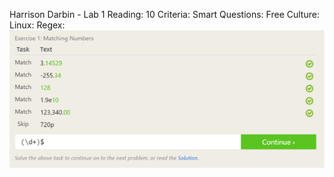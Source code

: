 Harrison Darbin - Lab 1
Reading:
10 Criteria:
Smart Questions:
Free Culture:
Linux:
Regex: ![Regex1](https://github.com/HarrDarbo/oss-repo-template/blob/master/labs/lab-01/ossregex1.png)

